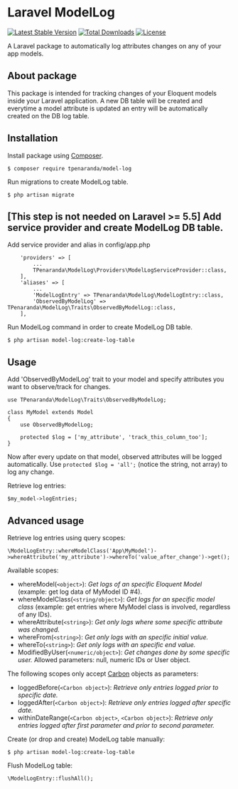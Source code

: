 # Laravel ModelLog

[![Latest Stable Version](https://poser.pugx.org/tpenaranda/model-log/v/stable)](https://packagist.org/packages/tpenaranda/model-log) [![Total Downloads](https://poser.pugx.org/tpenaranda/model-log/downloads)](https://packagist.org/packages/tpenaranda/model-log) [![License](https://poser.pugx.org/tpenaranda/model-log/license)](https://packagist.org/packages/tpenaranda/model-log)

A Laravel package to automatically log attributes changes on any of your app models.

## About package
This package is intended for tracking changes of your Eloquent models inside your Laravel application.
A new DB table will be created and everytime a model attribute is updated an entry will be automatically created on the DB log table.

## Installation

Install package using [Composer](http://getcomposer.org).

    $ composer require tpenaranda/model-log

Run migrations to create ModelLog table.

    $ php artisan migrate

## [This step is not needed on Laravel >= 5.5] Add service provider and create ModelLog DB table.

Add service provider and alias in config/app.php

```
    'providers' => [
        ...
        TPenaranda\ModelLog\Providers\ModelLogServiceProvider::class,
    ],
    'aliases' => [
        ...
        'ModelLogEntry' => TPenaranda\ModelLog\ModelLogEntry::class,
        'ObservedByModelLog' => TPenaranda\ModelLog\Traits\ObservedByModelLog::class,
    ],

```

Run  ModelLog command in order to create ModelLog DB table.

    $ php artisan model-log:create-log-table

## Usage

Add 'ObservedByModelLog' trait to your model and specify attributes you want to observe/track for changes.

```
use TPenaranda\ModelLog\Traits\ObservedByModelLog;

class MyModel extends Model
{
    use ObservedByModelLog;

    protected $log = ['my_attribute', 'track_this_column_too'];
}
```

Now after every update on that model, observed attributes will be logged automatically.
Use `protected $log = 'all';` (notice the string, not array) to log any change.

Retrieve log entries:

```
$my_model->logEntries;
```

## Advanced usage

Retrieve log entries using query scopes:

```
\ModelLogEntry::whereModelClass('App\MyModel')->whereAttribute('my_attribute')->whereTo('value_after_change')->get();
```

Available scopes:

- whereModel(`<object>`): _Get logs of an specific Eloquent Model_ (example: get log data of MyModel ID #4).
- whereModelClass(`<string/object>`): _Get logs for an specific model class_ (example: get entries where MyModel class is involved, regardless of any IDs).
- whereAttribute(`<string>`): _Get only logs where some specific attribute was changed._
- whereFrom(`<string>`): _Get only logs with an specific initial value._
- whereTo(`<string>`): _Get only logs with an specific end value._
- ModifiedByUser(`<numeric/object>`): _Get changes done by some specific user._ Allowed parameters: null, numeric IDs or User object.

The following scopes only accept [Carbon](http://carbon.nesbot.com) objects as parameters:
- loggedBefore(`<Carbon object>`): _Retrieve only entries logged prior to specific date._
- loggedAfter(`<Carbon object>`): _Retrieve only entries logged after specific date._
- withinDateRange(`<Carbon object>`, `<Carbon object>`): _Retrieve only entries logged after first parameter and prior to second parameter._

Create (or drop and create) ModelLog table manually:

    $ php artisan model-log:create-log-table

Flush ModelLog table:

```
\ModelLogEntry::flushAll();
```
